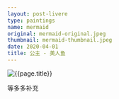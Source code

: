 ```yaml
---
layout: post-livere
type: paintings
name: mermaid
original: mermaid-original.jpeg
thumbnail: mermaid-thumbnail.jpeg
date: 2020-04-01
title: 公主 - 美人鱼
---
```


![{{page.title}}](/gallery/{{page.type}}/{{page.original}})

等多多补充